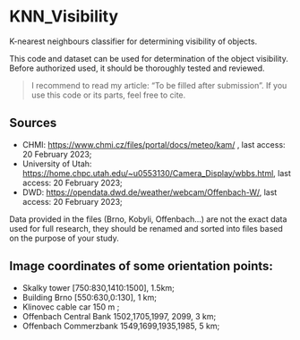 # KNN_Visibility
K-nearest neighbours classifier for determining visibility of objects.

This code and dataset can be used for determination of the object visibility.
Before authorized used, it should be thoroughly tested and reviewed.

> I recommend to read my article: “To be filled after submission”.
> If you use this code or its parts, feel free to cite.

## Sources

- CHMI: https://www.chmi.cz/files/portal/docs/meteo/kam/ , last access: 20 February 2023;
- University of Utah: https://home.chpc.utah.edu/~u0553130/Camera_Display/wbbs.html, last access: 20 February 2023;
- DWD: https://opendata.dwd.de/weather/webcam/Offenbach-W/, last access: 20 February 2023;

Data provided in the files (Brno, Kobyli, Offenbach...) are not the exact data used for full research, they should be renamed and sorted into files based on the purpose of your study.

## Image coordinates of some orientation points:

- Skalky tower [750:830,1410:1500], 1.5km;
- Building Brno [550:630,0:130], 1 km;
- Klinovec cable car 150 m ;
- Offenbach Central Bank 1502,1705,1997, 2099, 3 km;
- Offenbach Commerzbank 1549,1699,1935,1985, 5 km;
